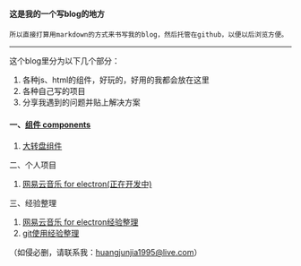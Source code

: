 #### 这是我的一个写blog的地方

```
所以直接打算用markdown的方式来书写我的blog，然后托管在github，以便以后浏览方便。
```

-------

这个blog里分为以下几个部分：

1. 各种js、html的组件，好玩的，好用的我都会放在这里
2. 各种自己写的项目
3. 分享我遇到的问题并贴上解决方案

#### 一、[组件 components](https://github.com/HuangJunjia/component)

1. [大转盘组件](./files/components/0.md)

二、个人项目

1. [网易云音乐 for electron(正在开发中)](https://github.com/HuangJunjia/3rdNeteaseCloudDemo)

三、经验整理

1. [网易云音乐 for electron经验整理](https://github.com/HuangJunjia/blog/blob/master/files/NeteseCloudMusicDev/0.md)
2. [git使用经验整理](https://github.com/HuangJunjia/blog/blob/master/files/git/0.md)

（如侵必删，请联系我：[huangjunjia1995@live.com](huangjunjia1995@live.com)）

